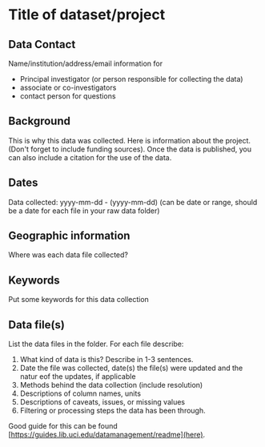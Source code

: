 # Title of dataset/project

## Data Contact
Name/institution/address/email information for
 - Principal investigator (or person responsible for collecting the data)
 - associate or co-investigators
 - contact person for questions
 
 
## Background 
This is why this data was collected. Here is information about the project. (Don't forget to include funding sources). Once the data is published, you can also include a citation for the use of the data.


## Dates
Data collected: yyyy-mm-dd - (yyyy-mm-dd) (can be date or range, should be a date for each file in your raw data folder)

## Geographic information
Where was each data file collected?

## Keywords
Put some keywords for this data collection

## Data file(s)
List the data files in the folder. For each file describe:
  1. What kind of data is this? Describe in 1-3 sentences. 
  2. Date the file was collected, date(s) the file(s) were updated and the natur eof the updates, if applicable 
  3. Methods behind the data collection (include resolution) 
  4. Descriptions of column names, units 
  5. Descriptions of caveats, issues, or missing values 
  6. Filtering or processing steps the data has been through. 
  
  Good guide for this can be found [https://guides.lib.uci.edu/datamanagement/readme](here). 

